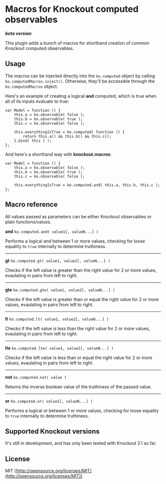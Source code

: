 Macros for Knockout computed observables
========================================
***beta version***

This plugin adds a bunch of macros for shorthand creation of common Knockout computed observables.

Usage
-------------

The macros can be injected directly into the `ko.computed` object by calling `ko.computedMacros.inject()`. Otherwise, they'll be accessible through the `ko.computedMacros` object.

Here's an example of creating a logical **and** computed, which is true when all of its inputs evaluate to true:

    var Model = function () {
        this.a = ko.observable( false );
        this.b = ko.observable( true );
        this.c = ko.observable( false );
        
        this.everythingIsTrue = ko.computed( function () {
            return this.a() && this.b() && this.c();
        }.bind( this ) );
    };
  
And here's a shorthand way with **knockout.macros**:

    var Model = function () {
        this.a = ko.observable( false );
        this.b = ko.observable( true );
        this.c = ko.observable( false );
        
        this.everythingIsTrue = ko.computed.and( this.a, this.b, this.c );
    };
    
Macro reference
---------------
All values passed as parameters can be either Knockout observables or plain functions/values.

**and** `ko.computed.and( value1[, valueN...] )`

Performs a logical *and* between 1 or more values, checking for loose equality to `true` internally to determine truthiness.

---

**gt** `ko.computed.gt( value1, value2[, valueN...] )`

Checks if the left value is greater than the right value for 2 or more values, evaulating in pairs from left to right.

---

**gte** `ko.computed.gte( value1, value2[, valueN...] )`

Checks if the left value is greater than or equal the right value for 2 or more values, evaulating in pairs from left to right.

---

**lt** `ko.computed.lt( value1, value2[, valueN...] )`

Checks if the left value is less than the right value for 2 or more values, evaulating in pairs from left to right.

---

**lte** `ko.computed.lte( value1, value2[, valueN...] )`

Checks if the left value is less than or equal the right value for 2 or more values, evaulating in pairs from left to right.

---

**not** `ko.computed.not( value )` 

Returns the inverse boolean value of the truthiness of the passed value.

---

**or** `ko.computed.or( value1[, valueN...] )` 

Performs a logical *or* between 1 or more values, checking for loose equality to `true` internally to determine truthiness.

Supported Knockout versions
---------------------------
It's still in development, and has only been tested with Knockout 3.1 so far.

License
-------
MIT ([http://opensource.org/licenses/MIT](http://opensource.org/licenses/MIT))
